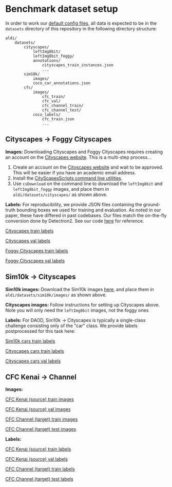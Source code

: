 # Benchmark dataset setup

In order to work our [default config files](../configs), all data is expected to be in the `datasets` directory of this repository in the following directory structure:
```
aldi/
    datasets/
        cityscapes/
            leftImg8bit/
            leftImg8bit_foggy/
            annotations/
                cityscapes_train_instances.json
                ...
        sim10k/
            images/
            coco_car_annotations.json
        cfc/
            images/
                cfc_train/
                cfc_val/
                cfc_channel_train/
                cfc_channel_test/
            coco_labels/
                cfc_train.json
                ...
```

## Cityscapes &rarr; Foggy Cityscapes

**Images:** Downloading Cityscapes and Foggy Cityscapes requires creating an account on the [Cityscapes website](https://www.cityscapes-dataset.com/). This is a multi-step process...

1. Create an  account on the [Cityscapes website](https://www.cityscapes-dataset.com/) and wait to be approved. This will be easier if you have an academic email address.
2. Install the [CityScapesScripts command line utilities](https://github.com/mcordts/cityscapesScripts).
3. Use `csDownload` on the command line to download the `leftImg8bit` and `leftImg8bit_foggy` images, and place them in `aldi/datasets/cityscapes/` as shown above.

**Labels:** For reproducibility, we provide JSON files containing the ground-truth bounding boxes we used for training and evaluation. As noted in our paper, these have differed in past codebases. Our files match the on-the-fly conversion done by Detectron2. See our code [here](../tools/convert_cityscapes_to_coco.py) for reference.

[Cityscapes train labels](bit.ly/49SFIzU)

[Cityscapes val labels](bit.ly/3V757Bx)

[Foggy Cityscapes train labels](bit.ly/3V5qD9S)

[Foggy Cityscapes val labels](bit.ly/49WOCfE)

## Sim10k &rarr; Cityscapes

**Sim10k images:** Download the Sim10k images [here](https://deepblue.lib.umich.edu/data/downloads/ks65hc58r), and place them in `aldi/datasets/sim10k/images/` as shown above.

**Cityscapes images:** Follow instructions for setting up Cityscapes above. Note you will only need the `leftImg8bit` images, not the foggy ones

**Labels:** For DAOD, Sim10k &rarr; Cityscapes is typically a single-class challenge consisting only of the "car" class. We provide labels postprocessed for this task here:

[Sim10k cars train labels](bit.ly/4a15iCL)

[Cityscapes cars train labels](bit.ly/3wKORfH)

[Cityscapes cars val labels](bit.ly/3T4v9Tr)

## CFC Kenai &rarr; Channel

**Images:**

[CFC Kenai (source) train images](bit.ly/3wKOCBj)

[CFC Kenai (source) val images](bit.ly/3v7jz1R)

[CFC Channel (target) train images](bit.ly/3TlXqGt)

[CFC Channel (target) test images](bit.ly/3uQr8u1)

**Labels:**

[CFC Kenai (source) train labels](bit.ly/48EMZ5b)

[CFC Kenai (source) val labels](bit.ly/3V2v8Cc)

[CFC Channel (target) train labels](bit.ly/4c8jkVd)

[CFC Channel (target) test labels](bit.ly/49GF74E)

